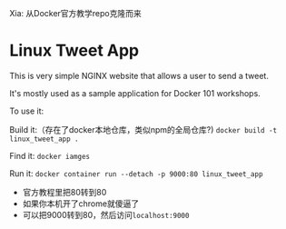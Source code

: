 Xia: 从Docker官方教学repo克隆而来
# Linux Tweet App

This is very simple NGINX website that allows a user to send a tweet. 

It's mostly used as a sample application for Docker 101 workshops. 

To use it:

Build it:（存在了docker本地仓库，类似npm的全局仓库?)
`docker build -t linux_tweet_app .`

Find it:
`docker iamges`

Run it:
`docker container run --detach -p 9000:80 linux_tweet_app`
- 官方教程里把80转到80
- 如果你本机开了chrome就傻逼了
- 可以把9000转到80，然后访问`localhost:9000`
